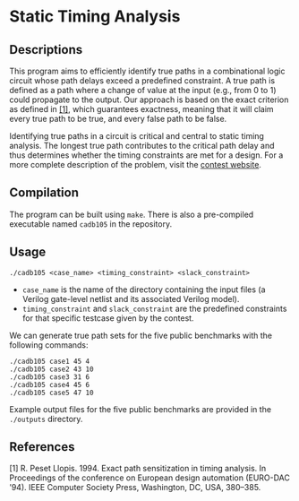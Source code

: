 # Static Timing Analysis
## Descriptions
This program aims to efficiently identify true paths in a combinational logic circuit whose path delays exceed a predefined constraint. A true path is defined as a path where a change of value at the input (e.g., from  0 to 1) could propagate to the output. Our approach is based on the exact criterion as defined in [[1]](#1), which guarantees exactness, meaning that it will claim every true path to be true, and every false path to be false.

Identifying true paths in a circuit is critical and central to static timing analysis. The longest true path contributes to the critical path delay and thus determines whether the timing constraints are met for a design. For a more complete description of the problem, visit the [contest website](https://iccad-contest.org/2016/Problem_D/default.html). 

## Compilation
The program can be built using ```make```. There is also a pre-compiled executable named ```cadb105``` in the repository.

## Usage
```./cadb105 <case_name> <timing_constraint> <slack_constraint>```
- ```case_name``` is the name of the directory containing the input files (a Verilog gate-level netlist and its associated Verilog model).
- ```timing_constraint``` and ```slack_constraint``` are the predefined constraints for that specific testcase given by the contest. 

We can generate true path sets for the five public benchmarks with the following commands:
```
./cadb105 case1 45 4
./cadb105 case2 43 10
./cadb105 case3 31 6
./cadb105 case4 45 6
./cadb105 case5 47 10
```
Example output files for the five public benchmarks are provided in the ```./outputs``` directory.

## References
<a id="1">[1]</a> 
R. Peset Llopis. 1994. Exact path sensitization in timing analysis. In Proceedings of the conference on European design automation (EURO-DAC ’94). IEEE Computer Society Press, Washington, DC, USA, 380–385.
